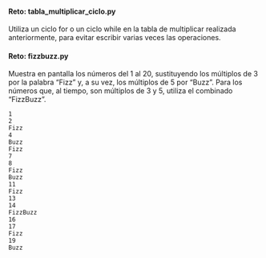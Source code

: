 #### Reto: tabla_multiplicar_ciclo.py

Utiliza un ciclo for o un ciclo while en la tabla de multiplicar realizada anteriormente, para evitar escribir varias veces las operaciones.

#### Reto: fizzbuzz.py

Muestra en pantalla los números del 1 al 20, sustituyendo los múltiplos de 3 por la palabra “Fizz” y, a su vez, los múltiplos de 5 por “Buzz”. Para los números que, al tiempo, son múltiplos de 3 y 5, utiliza el combinado “FizzBuzz”.


```
1
2
Fizz
4
Buzz
Fizz
7
8
Fizz
Buzz
11
Fizz
13
14
FizzBuzz
16
17
Fizz
19
Buzz
```
